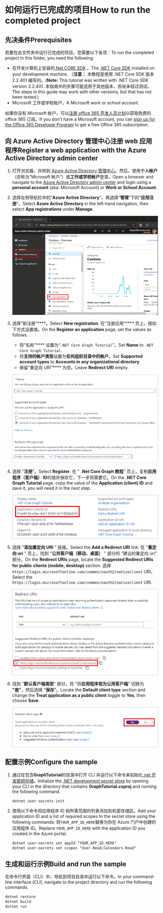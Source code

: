 # <a name="how-to-run-the-completed-project"></a><span data-ttu-id="9a7b2-101">如何运行已完成的项目</span><span class="sxs-lookup"><span data-stu-id="9a7b2-101">How to run the completed project</span></span>

## <a name="prerequisites"></a><span data-ttu-id="9a7b2-102">先决条件</span><span class="sxs-lookup"><span data-stu-id="9a7b2-102">Prerequisites</span></span>

<span data-ttu-id="9a7b2-103">若要在此文件夹中运行已完成的项目，您需要以下各项：</span><span class="sxs-lookup"><span data-stu-id="9a7b2-103">To run the completed project in this folder, you need the following:</span></span>

- <span data-ttu-id="9a7b2-104">在开发计算机上安装的[.Net CORE SDK](https://dotnet.microsoft.com/download) 。</span><span class="sxs-lookup"><span data-stu-id="9a7b2-104">The [.NET Core SDK](https://dotnet.microsoft.com/download) installed on your development machine.</span></span> <span data-ttu-id="9a7b2-105">（**注意：** 本教程是使用 .NET Core SDK 版本2.2.401 编写的。</span><span class="sxs-lookup"><span data-stu-id="9a7b2-105">(**Note:** This tutorial was written with .NET Core SDK version 2.2.401.</span></span> <span data-ttu-id="9a7b2-106">本指南中的步骤可能适用于其他版本，但尚未经过测试。</span><span class="sxs-lookup"><span data-stu-id="9a7b2-106">The steps in this guide may work with other versions, but that has not been tested.)</span></span>
- <span data-ttu-id="9a7b2-107">Microsoft 工作或学校帐户。</span><span class="sxs-lookup"><span data-stu-id="9a7b2-107">A Microsoft work or school account.</span></span>

<span data-ttu-id="9a7b2-108">如果你没有 Microsoft 帐户，可以[注册 office 365 开发人员计划](https://developer.microsoft.com/office/dev-program)以获取免费的 office 365 订阅。</span><span class="sxs-lookup"><span data-stu-id="9a7b2-108">If you don't have a Microsoft account, you can [sign up for the Office 365 Developer Program](https://developer.microsoft.com/office/dev-program) to get a free Office 365 subscription.</span></span>

## <a name="register-a-web-application-with-the-azure-active-directory-admin-center"></a><span data-ttu-id="9a7b2-109">向 Azure Active Directory 管理中心注册 web 应用程序</span><span class="sxs-lookup"><span data-stu-id="9a7b2-109">Register a web application with the Azure Active Directory admin center</span></span>

1. <span data-ttu-id="9a7b2-110">打开浏览器，并转到 [Azure Active Directory 管理中心](https://aad.portal.azure.com)。然后，使用**个人帐户**（亦称为“Microsoft 帐户”）或**工作或学校帐户**登录。</span><span class="sxs-lookup"><span data-stu-id="9a7b2-110">Open a browser and navigate to the [Azure Active Directory admin center](https://aad.portal.azure.com) and login using a **personal account** (aka: Microsoft Account) or **Work or School Account**.</span></span>

1. <span data-ttu-id="9a7b2-111">选择左侧导航栏中的“**Azure Active Directory**”，再选择“**管理**”下的“**应用注册**”。</span><span class="sxs-lookup"><span data-stu-id="9a7b2-111">Select **Azure Active Directory** in the left-hand navigation, then select **App registrations** under **Manage**.</span></span>

    ![<span data-ttu-id="9a7b2-112">应用注册的屏幕截图</span><span class="sxs-lookup"><span data-stu-id="9a7b2-112">A screenshot of the App registrations</span></span> ](/tutorial/images/aad-portal-app-registrations.png)

1. <span data-ttu-id="9a7b2-113">选择“新注册”\*\*\*\*。</span><span class="sxs-lookup"><span data-stu-id="9a7b2-113">Select **New registration**.</span></span> <span data-ttu-id="9a7b2-114">在“注册应用”\*\*\*\* 页上，按如下方式设置值。</span><span class="sxs-lookup"><span data-stu-id="9a7b2-114">On the **Register an application** page, set the values as follows.</span></span>

    - <span data-ttu-id="9a7b2-115">将“名称”\*\*\*\* 设置为“`.NET Core Graph Tutorial`”。</span><span class="sxs-lookup"><span data-stu-id="9a7b2-115">Set **Name** to `.NET Core Graph Tutorial`.</span></span>
    - <span data-ttu-id="9a7b2-116">将**支持的帐户类型**设置为**任何组织目录中的帐户**。</span><span class="sxs-lookup"><span data-stu-id="9a7b2-116">Set **Supported account types** to **Accounts in any organizational directory**.</span></span>
    - <span data-ttu-id="9a7b2-117">保留“重定向 URI”\*\*\*\* 为空。</span><span class="sxs-lookup"><span data-stu-id="9a7b2-117">Leave **Redirect URI** empty.</span></span>

    !["注册应用程序" 页的屏幕截图](/tutorial/images/aad-register-an-app.png)

1. <span data-ttu-id="9a7b2-119">选择 "**注册**"。</span><span class="sxs-lookup"><span data-stu-id="9a7b2-119">Select **Register**.</span></span> <span data-ttu-id="9a7b2-120">在 " **.Net Core Graph 教程**" 页上，复制**应用程序（客户端） ID**的值并保存它，下一步将需要它。</span><span class="sxs-lookup"><span data-stu-id="9a7b2-120">On the **.NET Core Graph Tutorial** page, copy the value of the **Application (client) ID** and save it, you will need it in the next step.</span></span>

    ![新应用注册的应用程序 ID 的屏幕截图](/tutorial/images/aad-application-id.png)

1. <span data-ttu-id="9a7b2-122">选择 "**添加重定向 URI** " 链接。</span><span class="sxs-lookup"><span data-stu-id="9a7b2-122">Select the **Add a Redirect URI** link.</span></span> <span data-ttu-id="9a7b2-123">在 "**重定向 uri** " 页上，找到 "**公共客户端（移动、桌面）** " 部分的 "建议的重定向 uri" 部分。</span><span class="sxs-lookup"><span data-stu-id="9a7b2-123">On the **Redirect URIs** page, locate the **Suggested Redirect URIs for public clients (mobile, desktop)** section.</span></span> <span data-ttu-id="9a7b2-124">选择`https://login.microsoftonline.com/common/oauth2/nativeclient` URI。</span><span class="sxs-lookup"><span data-stu-id="9a7b2-124">Select the `https://login.microsoftonline.com/common/oauth2/nativeclient` URI.</span></span>

    !["重定向 Uri" 页的屏幕截图](/tutorial/images/aad-redirect-uris.png)

1. <span data-ttu-id="9a7b2-126">找到 "**默认客户端类型**" 部分，将 "将**应用程序视为公用客户端**" 切换为 **"是"**，然后选择 "**保存**"。</span><span class="sxs-lookup"><span data-stu-id="9a7b2-126">Locate the **Default client type** section and change the **Treat application as a public client** toggle to **Yes**, then choose **Save**.</span></span>

    ![默认 "客户端类型" 部分的屏幕截图](/tutorial/images/aad-default-client-type.png)

## <a name="configure-the-sample"></a><span data-ttu-id="9a7b2-128">配置示例</span><span class="sxs-lookup"><span data-stu-id="9a7b2-128">Configure the sample</span></span>

1. <span data-ttu-id="9a7b2-129">通过在包含**GraphTutorial**的目录中打开 CLI 并运行以下命令来初始化[.net 开发密钥存储](https://docs.microsoft.com/aspnet/core/security/app-secrets)。</span><span class="sxs-lookup"><span data-stu-id="9a7b2-129">Initialize the [.NET development secret store](https://docs.microsoft.com/aspnet/core/security/app-secrets) by opening your CLI in the directory that contains **GraphTutorial.csproj** and running the following command.</span></span>

    ```Shell
    dotnet user-secrets init
    ```

1. <span data-ttu-id="9a7b2-130">使用以下命令将应用程序 ID 和所需范围的列表添加到机密存储区。</span><span class="sxs-lookup"><span data-stu-id="9a7b2-130">Add your application ID and a list of required scopes to the secret store using the following commands.</span></span> <span data-ttu-id="9a7b2-131">将`YOUR_APP_ID_HERE`替换为你在 Azure 门户中创建的应用程序 ID。</span><span class="sxs-lookup"><span data-stu-id="9a7b2-131">Replace `YOUR_APP_ID_HERE` with the application ID you created in the Azure portal.</span></span>

    ```Shell
    dotnet user-secrets set appId "YOUR_APP_ID_HERE"
    dotnet user-secrets set scopes "User.Read;Calendars.Read"
    ```

## <a name="build-and-run-the-sample"></a><span data-ttu-id="9a7b2-132">生成和运行示例</span><span class="sxs-lookup"><span data-stu-id="9a7b2-132">Build and run the sample</span></span>

<span data-ttu-id="9a7b2-133">在命令行界面（CLI）中，导航到项目目录并运行以下命令。</span><span class="sxs-lookup"><span data-stu-id="9a7b2-133">In your command-line interface (CLI), navigate to the project directory and run the following commands.</span></span>

```Shell
dotnet restore
dotnet build
dotnet run
```
